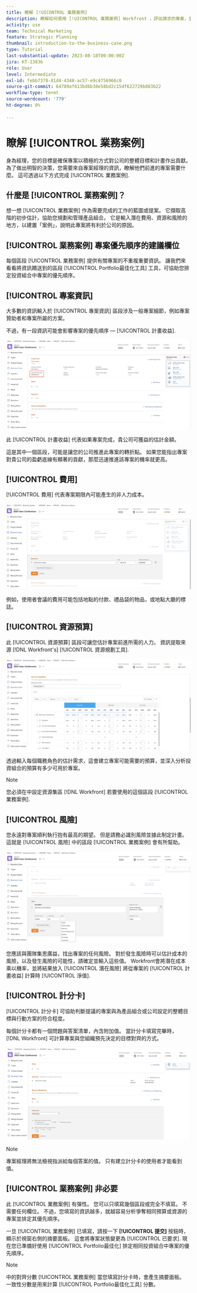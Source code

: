 ```yaml
---
title: 瞭解 [!UICONTROL 業務案例]
description: 瞭解如何使用 [!UICONTROL 業務案例] Workfront ，評估請求的專案，並將其與投資組合中的其他專案進行比較。
activity: use
team: Technical Marketing
feature: Strategic Planning
thumbnail: introduction-to-the-business-case.png
type: Tutorial
last-substantial-update: 2023-08-18T00:00:00Z
jira: KT-13836
role: User
level: Intermediate
exl-id: febb7378-81d4-4348-ac57-e9c4756966c0
source-git-commit: 64789af613bd6b38e58bd2c15df622729b883b22
workflow-type: tm+mt
source-wordcount: '779'
ht-degree: 0%

---
```


# 瞭解 [!UICONTROL 業務案例]

身為經理，您的目標是確保專案以積極的方式對公司的整體目標和計畫作出貢獻。 為了做出明智的決策，您需要來自專案經理的資訊，瞭解他們前進的專案需要什麼。 這可透過以下方式完成 [!UICONTROL 業務案例].

## 什麼是 [!UICONTROL 業務案例]？

想一想 [!UICONTROL 業務案例] 作為需要完成的工作的藍圖或提案。 它擷取高階的初步估計，協助您規劃和管理產品組合。 它是輸入潛在費用、資源和風險的地方，以建置「案例」，說明此專案將有利於公司的原因。

## [!UICONTROL 業務案例] 專案優先順序的建議欄位

每個區段 [!UICONTROL 業務案例] 提供有關專案的不重複重要資訊。 讓我們來看看將資訊饋送到的區段 [!UICONTROL Portfolio最佳化工具] 工具，可協助您排定投資組合中專案的優先順序。

## [!UICONTROL 專案資訊]

大多數的資訊輸入於 [!UICONTROL 專案資訊] 區段涉及一般專案細節，例如專案贊助者和專案所屬的方案。

不過，有一段資訊可能會影響專案的優先順序 — [!UICONTROL 計畫收益].

![的影像 [!UICONTROL 計畫收益] 區域 [!UICONTROL 專案資訊] 的區段 [!UICONTROL 業務案例]](assets/05-portfolio-management4.png)

此 [!UICONTROL 計畫收益] 代表如果專案完成，貴公司可獲益的估計金額。

這是其中一個區段，可能是讓您的公司推進此專案的轉折點。 如果您能指出專案對貴公司的盈虧底線有顯著的貢獻，那麼迅速推進該專案的機率就更高。

## [!UICONTROL 費用]

[!UICONTROL 費用] 代表專案期限內可能產生的非人力成本。

![的影像 [!UICONTROL 費用] 中的區段 [!UICONTROL 業務案例]](assets/06-portfolio-management5.png)

例如，使用者會議的費用可能包括地點的付款、禮品袋的物品，或地點大廳的標誌。

## [!UICONTROL 資源預算]

此 [!UICONTROL 資源預算] 區段可讓您估計專案前進所需的人力。 資訊提取來源 [!DNL Workfront's] [!UICONTROL 資源規劃工具].

![的影像 [!UICONTROL 資源預算] 中的區段 [!UICONTROL 業務案例]](assets/07-portfolio-management6.png)

透過輸入每個職務角色的估計需求，這會建立專案可能需要的預算，並深入分析投資組合的預算有多少可用於專案。

>[!NOTE]
>
>您必須在中設定資源集區 [!DNL Workfront] 若要使用的這個區段 [!UICONTROL 業務案例].

## [!UICONTROL 風險]

您永遠對專案順利執行抱有最高的期望。 但是請務必識別風險並據此制定計畫。 這就是 [!UICONTROL 風險] 中的區段 [!UICONTROL 業務案例] 會有所幫助。

![的影像 [!UICONTROL 風險] 中的區段 [!UICONTROL 業務案例]](assets/08-portfolio-management7.png)

您應該與團隊集思廣益，找出專案的任何風險。 對於發生風險時可以估計成本的風險，以及發生風險的可能性，請確定並輸入這些值。 Workfront會將潛在成本乘以機率，並將結果放入 [!UICONTROL 潛在風險] 將從專案的 [!UICONTROL 計畫收益] 計算時 [!UICONTROL 淨值].

## [!UICONTROL 計分卡]

[!UICONTROL 計分卡] 可協助判斷提議的專案與為產品組合或公司設定的整體目標與行動方案的符合程度。

每個計分卡都有一個問題與答案清單，內含附加值。 當計分卡填寫完畢時， [!DNL Workfront] 可計算專案與您組織預先決定的目標對齊的方式。

![的影像 [!UICONTROL 計分卡] 中的區段 [!UICONTROL 業務案例]](assets/09-portfolio-management8.png)

>[!NOTE]
>
>專案經理將無法檢視指派給每個答案的值。 只有建立計分卡的使用者才能看到值。

## [!UICONTROL 業務案例] 非必要

此 [!UICONTROL 業務案例] 有彈性。 您可以只填寫幾個區段或完全不填寫。 不需要任何欄位。 不過，您填寫的資訊越多，就越容易分析爭奪相同預算或資源的專案並排定其優先順序。

一旦 [!UICONTROL 業務案例] 已填寫，請按一下 **[!UICONTROL 提交]** 按鈕時，顯示於視窗右側的摘要面板。 這會將專案狀態變更為 [!UICONTROL 已要求]. 現在您已準備好使用 [!UICONTROL Portfolio最佳化] 排定相同投資組合中專案的優先順序。

>[!NOTE]
>
>中的對齊分數 [!UICONTROL 業務案例] 當您填寫計分卡時，會產生摘要面板。 一致性分數是用來計算 [!UICONTROL Portfolio最佳化工具] 分數。

<!-- 
Learn more graphic and links to documentation articles
* Overview of areas of the business case 
* Create a business case for a project   
* Create a scorecard 
* Apply a scorecard to a project and generate an alignment score 
-->
